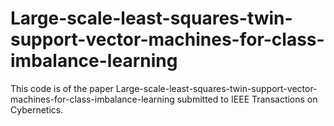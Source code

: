 # Large-scale-least-squares-twin-support-vector-machines-for-class-imbalance-learning
This code is of the paper Large-scale-least-squares-twin-support-vector-machines-for-class-imbalance-learning submitted to IEEE Transactions on Cybernetics.
